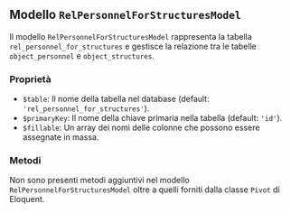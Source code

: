 ## Modello `RelPersonnelForStructuresModel`

Il modello `RelPersonnelForStructuresModel` rappresenta la tabella `rel_personnel_for_structures` e gestisce la relazione tra le tabelle `object_personnel` e `object_structures`.

### Proprietà

* `$table`: Il nome della tabella nel database (default: `'rel_personnel_for_structures'`).
* `$primaryKey`: Il nome della chiave primaria nella tabella (default: `'id'`).
* `$fillable`: Un array dei nomi delle colonne che possono essere assegnate in massa.

### Metodi

Non sono presenti metodi aggiuntivi nel modello `RelPersonnelForStructuresModel` oltre a quelli forniti dalla classe `Pivot` di Eloquent.
